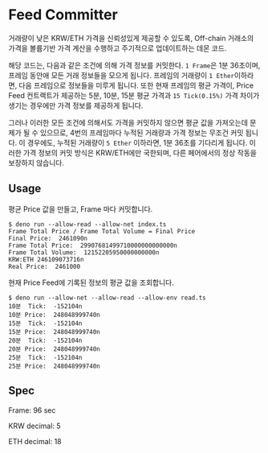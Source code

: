 # Feed Committer

거래량이 낮은 KRW/ETH 가격을 신뢰성있게 제공할 수 있도록, Off-chain 거래소의 가격을 볼륨기반 가격 계산을 수행하고
주기적으로 업데이트하는 데몬 코드.

해당 코드는, 다음과 같은 조건에 의해 가격 정보를 커밋한다. `1 Frame`은 1분 36초이며, 프레임 동안애 모든 거래 정보들을
모으게 됩니다. 프레임의 거래량이 `1 Ether`이하라면, 다음 프레임으로 정보들을 미루게 됩니다. 또한 현재 프레임의 평균
가격이, Price Feed 컨트랙트가 제공하는 5분, 10분, 15분 평균 가격과 `15 Tick(0.15%)` 가격 차이가 생기는 경우에만 가격
정보를 제공하게 됩니다.

그러나 이러한 모든 조건에 의해서도 가격을 커밋하지 않으면 평균 값을 가져오는데 문제가 될 수 있으므로, 4번의 프레임마다
누적된 거래량과 가격 정보는 무조건 커밋 됩니다. 이 경우에도, 누적된 거래량이 `5 Ether` 이하라면, 1분 36초를 기다리게
됩니다. 이러한 가격 정보의 커밋 방식은 KRW/ETH에만 국한되며, 다른 페어에서의 정상 작동을 보장하지 않습니다.

## Usage

평균 Price 값을 만들고, Frame 마다 커밋합니다.

```
$ deno run --allow-read --allow-net index.ts
Frame Total Price / Frame Total Volume = Final Price
Final Price:  2461090n
Frame Total Price:  29907681499710000000000000n
Frame Total Volume:  12152205950000000000n
KRW:ETH 246109073716n
Real Price:  2461000
```

현재 Price Feed에 기록된 정보의 평균 값을 조회합니다.

```
$ deno run --allow-net --allow-read --allow-env read.ts
10분  Tick:  -152104n
10분 Price:  248048999740n
15분  Tick:  -152104n
15분 Price:  248048999740n
20분  Tick:  -152104n
20분 Price:  248048999740n
25분  Tick:  -152104n
25분 Price:  248048999740n
```

## Spec

Frame: 96 sec

KRW decimal: 5

ETH decimal: 18

